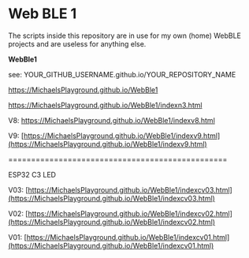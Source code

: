 # Web BLE 1

The scripts inside this repository are in use for my own (home) WebBLE projects and are useless for anything else.

**WebBle1**

see: YOUR_GITHUB_USERNAME.github.io/YOUR_REPOSITORY_NAME

https://MichaelsPlayground.github.io/WebBle1

https://MichaelsPlayground.github.io/WebBle1/indexn3.html

V8: https://MichaelsPlayground.github.io/WebBle1/indexv8.html

V9: [https://MichaelsPlayground.github.io/WebBle1/indexv9.html](https://MichaelsPlayground.github.io/WebBle1/indexv9.html)

================================================

ESP32 C3 LED

V03: [https://MichaelsPlayground.github.io/WebBle1/indexcv03.html](https://MichaelsPlayground.github.io/WebBle1/indexcv03.html)

V02: [https://MichaelsPlayground.github.io/WebBle1/indexcv02.html](https://MichaelsPlayground.github.io/WebBle1/indexcv02.html)

V01: [https://MichaelsPlayground.github.io/WebBle1/indexcv01.html](https://MichaelsPlayground.github.io/WebBle1/indexcv01.html)

